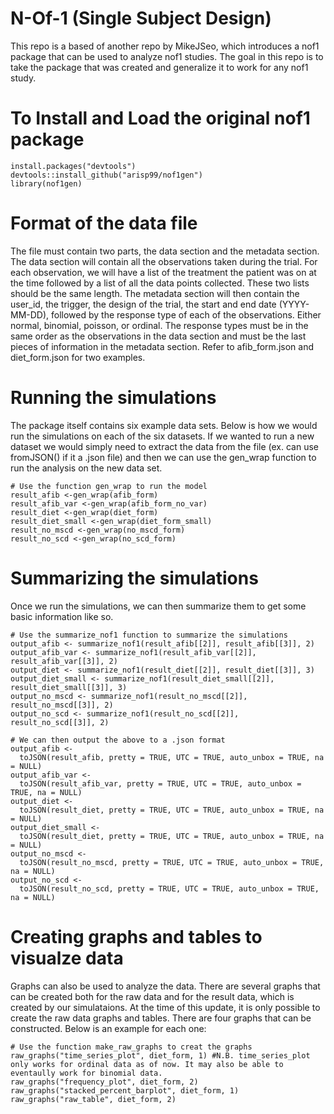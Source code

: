 # N-Of-1 (Single Subject Design)

This repo is a based of another repo by MikeJSeo, which introduces a nof1 package that can be used to analyze nof1 studies. The goal in this repo is to take the package that was created and generalize it to work for any nof1 study.

# To Install and Load the original nof1 package

```{r}
install.packages("devtools")
devtools::install_github("arisp99/nof1gen")
library(nof1gen)
```

# Format of the data file

The file must contain two parts, the data section and the metadata section. The data section will contain all the observations taken during the trial. For each observation, we will have a list of the treatment the patient was on at the time followed by a list of all the data points collected. These two lists should be the same length. The metadata section will then contain the  user_id, the trigger, the design of the trial, the start and end  date (YYYY-MM-DD), followed by the response type of each of the observations. Either normal, binomial, poisson, or ordinal. The response types must be in the same order as the observations in the data section and must be the last pieces of information in the metadata section. Refer to afib_form.json and diet_form.json for two examples.

# Running the simulations

The package itself contains six example data sets. Below is how we would run the simulations on each of the six datasets. If we wanted to run a new dataset we would simply need to extract the data from the file (ex. can use fromJSON() if it a .json file) and then we can use the gen_wrap function to run the analysis on the new data set.

```{r}
# Use the function gen_wrap to run the model
result_afib <-gen_wrap(afib_form)
result_afib_var <-gen_wrap(afib_form_no_var)
result_diet <-gen_wrap(diet_form)
result_diet_small <-gen_wrap(diet_form_small)
result_no_mscd <-gen_wrap(no_mscd_form)
result_no_scd <-gen_wrap(no_scd_form)
```

# Summarizing the simulations

Once we run the simulations, we can then summarize them to get some basic information like so.

```{r}
# Use the summarize_nof1 function to summarize the simulations
output_afib <- summarize_nof1(result_afib[[2]], result_afib[[3]], 2)
output_afib_var <- summarize_nof1(result_afib_var[[2]], result_afib_var[[3]], 2)
output_diet <- summarize_nof1(result_diet[[2]], result_diet[[3]], 3)
output_diet_small <- summarize_nof1(result_diet_small[[2]], result_diet_small[[3]], 3)
output_no_mscd <- summarize_nof1(result_no_mscd[[2]], result_no_mscd[[3]], 2)
output_no_scd <- summarize_nof1(result_no_scd[[2]], result_no_scd[[3]], 2)

# We can then output the above to a .json format
output_afib <-
  toJSON(result_afib, pretty = TRUE, UTC = TRUE, auto_unbox = TRUE, na = NULL)
output_afib_var <-
  toJSON(result_afib_var, pretty = TRUE, UTC = TRUE, auto_unbox = TRUE, na = NULL)
output_diet <-
  toJSON(result_diet, pretty = TRUE, UTC = TRUE, auto_unbox = TRUE, na = NULL)
output_diet_small <-
  toJSON(result_diet, pretty = TRUE, UTC = TRUE, auto_unbox = TRUE, na = NULL)
output_no_mscd <-
  toJSON(result_no_mscd, pretty = TRUE, UTC = TRUE, auto_unbox = TRUE, na = NULL)
output_no_scd <-
  toJSON(result_no_scd, pretty = TRUE, UTC = TRUE, auto_unbox = TRUE, na = NULL)
```

# Creating graphs and tables to visualze data

Graphs can also be used to analyze the data. There are several graphs that can be created both for the raw data and for the result data, which is created by our simulataions. At the time of this update, it is only possible to create the raw data graphs and tables. There are four graphs that can be constructed. Below is an example for each one:

```{r}
# Use the function make_raw_graphs to creat the graphs
raw_graphs("time_series_plot", diet_form, 1) #N.B. time_series_plot only works for ordinal data as of now. It may also be able to eventaully work for binomial data.
raw_graphs("frequency_plot", diet_form, 2)
raw_graphs("stacked_percent_barplot", diet_form, 1)
raw_graphs("raw_table", diet_form, 2)
```

